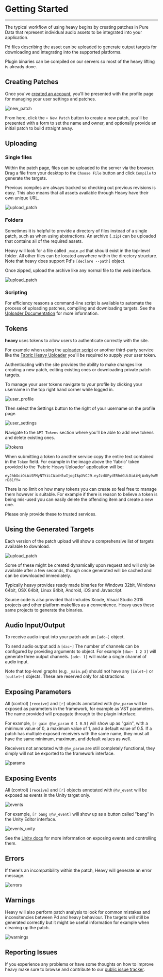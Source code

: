 # Getting Started
---

The typical workflow of using heavy begins by creating patches in Pure Data that represent individual audio assets to be integrated into your application.

Pd files describing the asset can be uploaded to generate output targets for downloading and integrating into the supported platforms.

Plugin binaries can be compiled on our servers so most of the heavy lifting is already done.

## Creating Patches
Once you've [created an account](http://enzienaudio.com/login), you'll be presented with the profile page for managing your user settings and patches.

![new_patch](img/docs_new_patch.png)

From here, click the `+ New Patch` button to create a new patch, you'll be presented with a form to set the name and owner, and optionally provide an initial patch to build straight away.

## Uploading

### Single files
Within the patch page, files can be uploaded to the server via the browser. Drag a file from your desktop to the `Choose File` button and click `Compile` to generate the targets.

Previous compiles are always tracked so checking out previous revisions is easy. This also means that all assets available through Heavy have their own unique URL.

![upload_patch](img/docs_upload_patch.png)

### Folders

Sometimes it is helpful to provide a directory of files instead of a single patch, such as when using abstractions. An archive (`.zip`) can be uploaded that contains all of the required assets.

Heavy will look for a file called `_main.pd` that should exist in the top-level folder. All other files can be located anywhere within the directory structure. Note that heavy does support Pd's `[declare --path]` object.

Once zipped, upload the archive like any normal file to the web interface.

![upload_patch](img/docs_archives.png)

### Scripting

For efficiency reasons a command-line script is available to automate the process of uploading patches, compiling and downloading targets. See the [Uploader Documentation](#03.uploader#getting-started) for more information.

## Tokens

**heavy** uses tokens to allow users to authenticate correctly with the site.

For example when using the [uploader script](#03.uploader#getting-started) or another third-party service like the [Fabric Heavy Uploader](#05.fabric) you'll be required to supply your user token.

Authenticating with the site provides the ability to make changes like creating a new patch, editing existing ones or downloading private patch targets.

To manage your user tokens navigate to your profile by clicking your username in the top right hand corner while logged in.

![user_profile](img/docs_tokens_userprofile.png)

Then select the Settings button to the right of your username on the profile page.

![user_settings](img/docs_tokens_usersettings.png)

Navigate to the `API Tokens` section where you'll be able to add new tokens and delete existing ones.

![tokens](img/docs_tokens_adddelete.png)

When submitting a token to another service copy the entire text contained in the `Token` field. For example in the image above the 'fabric' token provided to the 'Fabric Heavy Uploader' application will be:

```
eyJhbGciOiAiSFMyNTYiLCAidHlwIjogIkpXVCJ9.eyJzdGFydERhdGUiOiAiMjAxNy0wMS0xOVQxNTowNDoxMS41MzQ1ODQiLCAibmFtZSI6ICJkaXBsb2pvY3VzIn0=.nDK7b50CnngUaCQnCIVUk2ph1evaARgv8PXU-rD81fY=
```

There is no limit on how many tokens you can create so feel free to manage them however is suitable. For example if there is reason to believe a token is being mis-used you can easily delete the offending item and create a new one.

Please only provide these to trusted services.

## Using the Generated Targets

Each version of the patch upload will show a comprehensive list of targets available to download.

![upload_patch](img/docs_targets.png)

Some of these might be created dynamically upon request and will only be available after a few seconds, though once generated will be cached and can be downloaded immediately.

Typically heavy provides ready made binaries for Windows 32bit, Windows 64bit, OSX 64bit, Linux 64bit, Android, iOS and Javascript.

Source code is also provided that includes Xcode, Visual Studio 2015 projects and other platform makefiles as a convenience. Heavy uses these same projects to generate the binaries.


## Audio Input/Output
To receive audio input into your patch add an `[adc~]` object.

To send audio output add a `[dac~]` The number of channels can be configured by providing arguments to object. For example `[dac~ 1 2 3]` will generate three output channels. `[adc~ 1]` will make a single channel of audio input.

Note that top-level graphs (e.g. `_main.pd`) should not have any `[inlet~]` or `[outlet~]` objects. These are reserved only for abstractions.

## Exposing Parameters
All (control) `[receive]` and `[r]` objects annotated with `@hv_param` will be exposed as parameters in the framework, for example as VST parameters. The name provided will propagate through to the plugin interface.

For example, `[r gain @hv_param 0 1 0.5]` will show up as "gain", with a minimum value of 0, a maximum value of 1, and a default value of 0.5. If a patch has multiple exposed receivers with the same name, they must all have the same minimum, maximum, and default values as well.

Receivers not annotated with `@hv_param` are still completely functional, they simply will not be exported to the framework interface.

![params](img/docs_exposed_params.png)

## Exposing Events
All (control) `[receive]` and `[r]` objects annotated with `@hv_event` will be exposed as events in the Unity target only.

![events](img/docs_exposed_events.png)

For example, `[r bang @hv_event]` will show up as a button called "bang" in the Unity Editor interface.

![events_unity](img/docs_exposed_events_unity.png)

See the [Unity docs](#05.unity#exposing-and-sending-events) for more information on exposing events and controlling them.

## Errors
If there's an incompatibility within the patch, Heavy will generate an error message.

![errors](img/docs_errors.png)

## Warnings
Heavy will also perform patch analysis to look for common mistakes and inconsitencies between Pd and heavy behaviour. The targets will still be generated correctly but it might be useful information for example when cleaning up the patch.

![warnings](img/docs_warnings.png)

## Reporting Issues

If you experience any problems or have some thoughts on how to improve heavy make sure to browse and contribute to our [public issue tracker](https://github.com/enzienaudio/heavy/issues).
